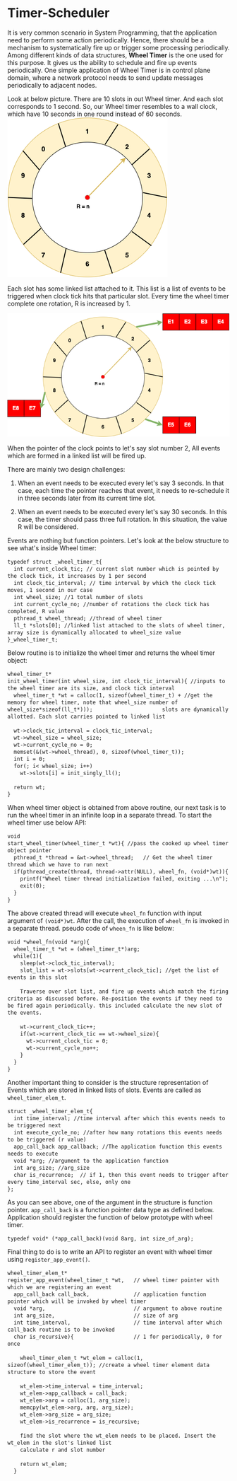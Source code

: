 # Timer-Scheduler

It is very common scenario in System Programming, that the application need to perform some action periodically. Hence, there should be a mechanism to systematically fire up or trigger some processing periodically. Among different kinds of data structures, **Wheel Timer** is the one used for this purpose. It gives us the ability to schedule and fire up events periodically. One simple application of Wheel Timer is in control plane domain, where a network protocol needs to send update messages periodically to adjacent nodes.

Look at below picture. There are 10 slots in out Wheel timer. And each slot corresponds to 1 second. So, our Wheel timer resembles to a wall clock, which have 10 seconds in one round instead of 60 seconds.
![picture](data\wheel1.png)

Each slot has some linked list attached to it. This list is a list of events to be triggered when clock tick hits that particular slot. Every time the wheel timer complete one rotation, R is increased by 1.

![picture](data\wheel2.png)

When the pointer of the clock points to let's say slot number 2, All events which are formed in a linked list will be fired up.

There are mainly two design challenges:

1. When an event needs to be executed every let's say 3 seconds. In that case, each time the pointer reaches that event, it needs to re-schedule it in three seconds later from its current time slot.

2. When an event needs to be executed every let's say 30 seconds. In this case, the timer should pass three full rotation. In this situation, the value R will be considered.

Events are nothing but function pointers. Let's look at the below structure to see what's inside Wheel timer:
```
typedef struct _wheel_timer_t{
  int current_clock_tic; // current slot number which is pointed by the clock tick, it increases by 1 per second
  int clock_tic_interval; // time interval by which the clock tick moves, 1 second in our case
  int wheel_size; //1 total number of slots
  int current_cycle_no; //number of rotations the clock tick has completed, R value
  pthread_t wheel_thread; //thread of wheel timer
  ll_t *slots[0]; //linked list attached to the slots of wheel timer, array size is dynamically allocated to wheel_size value
}_wheel_timer_t;
```
Below routine is to initialize the wheel timer and returns the wheel timer object:
```
wheel_timer_t*
init_wheel_timer(int wheel_size, int clock_tic_interval){ //inputs to the wheel timer are its size, and clock tick interval
  wheel_timer_t *wt = calloc(1, sizeof(wheel_timer_t) + //get the memory for wheel timer, note that wheel_size number of wheel_size*sizeof(ll_t*)));                      slots are dynamically allotted. Each slot carries pointed to linked list

  wt->clock_tic_interval = clock_tic_interval;
  wt->wheel_size = wheel_size;
  wt->current_cycle_no = 0;
  memset(&(wt->wheel_thread), 0, sizeof(wheel_timer_t));
  int i = 0;
  for(; i< wheel_size; i++)
    wt->slots[i] = init_singly_ll();

  return wt;
}
```

When wheel timer object is obtained from above routine, our next task is to run the wheel timer in an infinite loop in a separate thread. To start the wheel timer use below API:
```
void
start_wheel_timer(wheel_timer_t *wt){ //pass the cooked up wheel timer object pointer
  pthread_t *thread = &wt->wheel_thread;   // Get the wheel timer thread which we have to run next
  if(pthread_create(thread, thread->attr(NULL), wheel_fn, (void*)wt)){
    printf("Wheel timer thread initialization failed, exiting ...\n");
    exit(0);
  }
}
```
The above created thread will execute ```wheel_fn``` function with input argument of ```(void*)wt```. After the call, the execution of ```wheel_fn``` is invoked in a separate thread. pseudo code of ```wheen_fn``` is like below:
```
void *wheel_fn(void *arg){
  wheel_timer_t *wt = (wheel_timer_t*)arg;
  while(1){
    sleep(wt->clock_tic_interval);
    slot_list = wt->slots[wt->current_clock_tic]; //get the list of events in this slot

    Traverse over slot list, and fire up events which match the firing criteria as discussed before. Re-position the events if they need to be fired again periodically. this included calculate the new slot of the events.

    wt->current_clock_tic++;
    if(wt->current_clock_tic == wt->wheel_size){
      wt->current_clock_tic = 0;
      wt->current_cycle_no++;
    }
  }
}
```
Another important thing to consider is the structure representation of Events which are stored in linked lists of slots. Events are called as ```wheel_timer_elem_t```.
```
struct _wheel_timer_elem_t{
  int time_interval; //time interval after which this events needs to be triggered next
  int execute_cycle_no; //after how many rotations this events needs to be triggered (r value)
  app_call_back app_callback; //The application function this events needs to execute
  void *arg; //argument to the application function
  int arg_size; //arg_size
  char is_recurrence;  // if 1, then this event needs to trigger after every time_interval sec, else, only one
};
```
As you can see above, one of the argument in the structure is function pointer. ```app_call_back``` is a function pointer data type as defined below. Application should register the function of below prototype with wheel timer.
```
typedef void* (*app_call_back)(void 8arg, int size_of_arg);
```
Final thing to do is to write an API to register an event with wheel timer using ```register_app_event()```.
```
wheel_timer_elem_t*
register_app_event(wheel_timer_t *wt,   // wheel timer pointer with which we are registering an event
  app_call_back call_back,              // application function pointer which will be invoked by wheel timer
  void *arg,                            // argument to above routine
  int arg_size,                         // size of arg
  int time_interval,                    // time interval after which call_back routine is to be invoked
  char is_recursive){                   // 1 for periodically, 0 for once

    wheel_timer_elem_t *wt_elem = calloc(1, sizeof(wheel_timer_elem_t)); //create a wheel timer element data structure to store the event

    wt_elem->time_interval = time_interval;
    wt_elem->app_callback = call_back;
    wt_elem->arg = calloc(1, arg_size);
    memcpy(wt_elem->arg, arg, arg_size);
    wt_elem->arg_size = arg_size;
    wt_elem->is_recurrence = is_recursive;

    find the slot where the wt_elem needs to be placed. Insert the wt_elem in the slot's linked list
    calculate r and slot number

    return wt_elem;
  }
```
